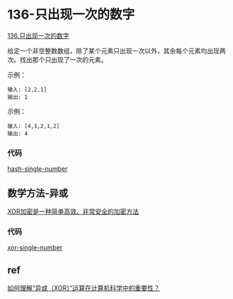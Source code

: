 # 136-只出现一次的数字

[136.只出现一次的数字](https://leetcode-cn.com/problems/single-number/)

给定一个非空整数数组，除了某个元素只出现一次以外，其余每个元素均出现两次。找出那个只出现了一次的元素。

示例：

```text
输入: [2,2,1]
输出: 1
```

示例：

```text
输入: [4,1,2,1,2]
输出: 4
```



### 代码

[hash-single-number](/code/136-single-Number/hash-single-number.ts)

## 数学方法-异或

[XOR加密是一种简单高效、非常安全的加密方法](https://www.zhihu.com/question/20484426)

### 代码

[xor-single-number](/code/136-single-Number/xor-single-number.ts)

## ref

[如何理解“异或（XOR）”运算在计算机科学中的重要性？](https://www.zhihu.com/question/20484426)
